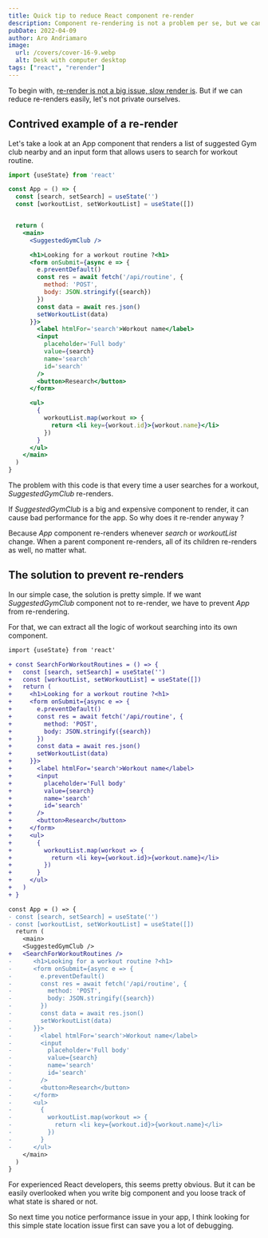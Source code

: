 ```yaml
---
title: Quick tip to reduce React component re-render
description: Component re-rendering is not a problem per se, but we can easily avoid it in some cases
pubDate: 2022-04-09
author: Aro Andriamaro
image:
  url: /covers/cover-16-9.webp
  alt: Desk with computer desktop
tags: ["react", "rerender"]
---
```


To begin with, [re-render is not a big issue, slow render is](https://kentcdodds.com/blog/fix-the-slow-render-before-you-fix-the-re-render). But if we can reduce re-renders easily, let's not private ourselves.

## Contrived example of a re-render

Let's take a look at an App component that renders a list of suggested Gym club nearby and an input form that allows users to search for workout routine.

```jsx
import {useState} from 'react'

const App = () => {
  const [search, setSearch] = useState('')
  const [workoutList, setWorkoutList] = useState([])


  return (
    <main>
      <SuggestedGymClub />

      <h1>Looking for a workout routine ?<h1>
      <form onSubmit={async e => {
        e.preventDefault()
        const res = await fetch('/api/routine', {
          method: 'POST',
          body: JSON.stringify({search})
        })
        const data = await res.json()
        setWorkoutList(data)
      }}>
        <label htmlFor='search'>Workout name</label>
        <input
          placeholder='Full body'
          value={search}
          name='search'
          id='search'
        />
        <button>Research</button>
      </form>

      <ul>
        {
          workoutList.map(workout => {
            return <li key={workout.id}>{workout.name}</li>
          })
        }
      </ul>
    </main>
  )
}
```

The problem with this code is that every time a user searches for a workout, _SuggestedGymClub_ re-renders.

If _SuggestedGymClub_ is a big and expensive component to render, it can cause bad performance for the app. So why does it re-render anyway ?

Because _App_ component re-renders whenever _search_ or _workoutList_ change. When a parent component re-renders, all of its children re-renders as well, no matter what.

## The solution to prevent re-renders

In our simple case, the solution is pretty simple. If we want _SuggestedGymClub_ component not to re-render, we have to prevent _App_ from re-rendering.

For that, we can extract all the logic of workout searching into its own component.

```diff
import {useState} from 'react'

+ const SearchForWorkoutRoutines = () => {
+   const [search, setSearch] = useState('')
+   const [workoutList, setWorkoutList] = useState([])
+   return (
+     <h1>Looking for a workout routine ?<h1>
+     <form onSubmit={async e => {
+       e.preventDefault()
+       const res = await fetch('/api/routine', {
+         method: 'POST',
+         body: JSON.stringify({search})
+       })
+       const data = await res.json()
+       setWorkoutList(data)
+     }}>
+       <label htmlFor='search'>Workout name</label>
+       <input
+         placeholder='Full body'
+         value={search}
+         name='search'
+         id='search'
+       />
+       <button>Research</button>
+     </form>
+     <ul>
+       {
+         workoutList.map(workout => {
+           return <li key={workout.id}>{workout.name}</li>
+         })
+       }
+     </ul>
+   )
+ }

const App = () => {
- const [search, setSearch] = useState('')
- const [workoutList, setWorkoutList] = useState([])
  return (
    <main>
    <SuggestedGymClub />
+   <SearchForWorkoutRoutines />
-      <h1>Looking for a workout routine ?<h1>
-      <form onSubmit={async e => {
-        e.preventDefault()
-        const res = await fetch('/api/routine', {
-          method: 'POST',
-          body: JSON.stringify({search})
-        })
-        const data = await res.json()
-        setWorkoutList(data)
-      }}>
-        <label htmlFor='search'>Workout name</label>
-        <input
-          placeholder='Full body'
-          value={search}
-          name='search'
-          id='search'
-        />
-        <button>Research</button>
-      </form>
-      <ul>
-        {
-          workoutList.map(workout => {
-            return <li key={workout.id}>{workout.name}</li>
-          })
-        }
-      </ul>
    </main>
  )
}
```

For experienced React developers, this seems pretty obvious. But it can be easily overlooked when you write big component and you loose track of what state is shared or not.

So next time you notice performance issue in your app, I think looking for this simple state location issue first can save you a lot of debugging.
